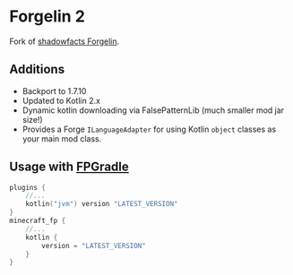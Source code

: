 # Forgelin 2
Fork of [shadowfacts Forgelin](https://github.com/shadowfacts/Forgelin).

## Additions
- Backport to 1.7.10
- Updated to Kotlin 2.x
- Dynamic kotlin downloading via FalsePatternLib (much smaller mod jar size!)
- Provides a Forge `ILanguageAdapter` for using Kotlin `object` classes as your main mod class.

## Usage with [FPGradle](https://github.com/Falsepattern/Examplemod)
```kotlin
plugins {
    //...
    kotlin("jvm") version "LATEST_VERSION"
}
minecraft_fp {
    //...
    kotlin {
        version = "LATEST_VERSION"
    }
}
```
